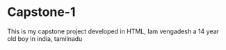 # Capstone-1
This is my capstone project developed in HTML, Iam vengadesh a 14 year old boy in india, tamilnadu
